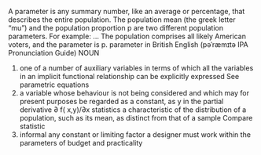 A parameter is any summary number, like an average or percentage, that describes the entire population. The population mean (the greek letter “mu”) and the population proportion p are two different population parameters. For example: … The population comprises all likely American voters, and the parameter is p. parameter
in British English
(pəˈræmɪtə IPA Pronunciation Guide)
NOUN
1. one of a number of auxiliary variables in terms of which all the variables in an implicit functional relationship can be explicitly expressed See parametric equations
2. a variable whose behaviour is not being considered and which may for present purposes be regarded as a constant, as y in the partial derivative ∂ f( x,y)/∂x
 statistics
a characteristic of the distribution of a population, such as its mean, as distinct from that of a sample
Compare statistic
4.  informal
any constant or limiting factor
a designer must work within the parameters of budget and practicality
